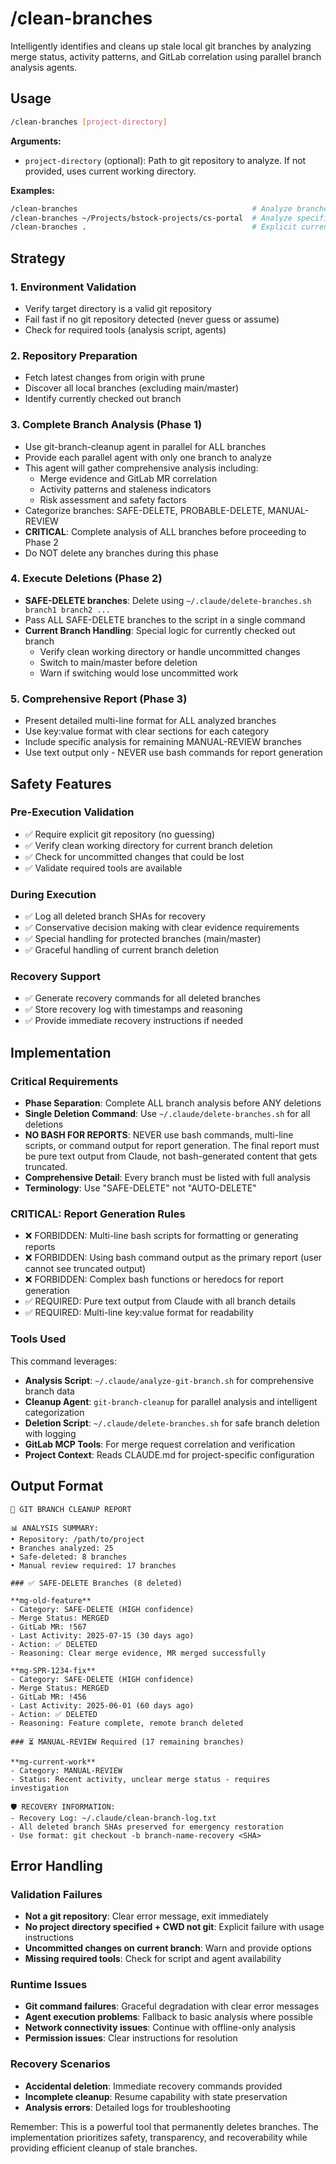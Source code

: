 # /clean-branches

Intelligently identifies and cleans up stale local git branches by analyzing merge status, activity patterns, and GitLab correlation using parallel branch analysis agents.

## Usage

```bash
/clean-branches [project-directory]
```

**Arguments:**
- `project-directory` (optional): Path to git repository to analyze. If not provided, uses current working directory.

**Examples:**
```bash
/clean-branches                                       # Analyze branches in current directory
/clean-branches ~/Projects/bstock-projects/cs-portal  # Analyze specific project
/clean-branches .                                     # Explicit current directory
```

## Strategy

### 1. Environment Validation
- Verify target directory is a valid git repository
- Fail fast if no git repository detected (never guess or assume)
- Check for required tools (analysis script, agents)

### 2. Repository Preparation  
- Fetch latest changes from origin with prune
- Discover all local branches (excluding main/master)
- Identify currently checked out branch

### 3. Complete Branch Analysis (Phase 1)
- Use git-branch-cleanup agent in parallel for ALL branches
- Provide each parallel agent with only one branch to analyze
- This agent will gather comprehensive analysis including:
  - Merge evidence and GitLab MR correlation
  - Activity patterns and staleness indicators  
  - Risk assessment and safety factors
- Categorize branches: SAFE-DELETE, PROBABLE-DELETE, MANUAL-REVIEW
- **CRITICAL**: Complete analysis of ALL branches before proceeding to Phase 2
- Do NOT delete any branches during this phase

### 4. Execute Deletions (Phase 2)
- **SAFE-DELETE branches**: Delete using `~/.claude/delete-branches.sh branch1 branch2 ...`
- Pass ALL SAFE-DELETE branches to the script in a single command
- **Current Branch Handling**: Special logic for currently checked out branch
  - Verify clean working directory or handle uncommitted changes
  - Switch to main/master before deletion
  - Warn if switching would lose uncommitted work

### 5. Comprehensive Report (Phase 3)
- Present detailed multi-line format for ALL analyzed branches
- Use key:value format with clear sections for each category
- Include specific analysis for remaining MANUAL-REVIEW branches
- Use text output only - NEVER use bash commands for report generation

## Safety Features

### Pre-Execution Validation
- ✅ Require explicit git repository (no guessing)
- ✅ Verify clean working directory for current branch deletion
- ✅ Check for uncommitted changes that could be lost
- ✅ Validate required tools are available

### During Execution
- ✅ Log all deleted branch SHAs for recovery
- ✅ Conservative decision making with clear evidence requirements
- ✅ Special handling for protected branches (main/master)
- ✅ Graceful handling of current branch deletion

### Recovery Support
- ✅ Generate recovery commands for all deleted branches
- ✅ Store recovery log with timestamps and reasoning
- ✅ Provide immediate recovery instructions if needed

## Implementation

### Critical Requirements
- **Phase Separation**: Complete ALL branch analysis before ANY deletions
- **Single Deletion Command**: Use `~/.claude/delete-branches.sh` for all deletions
- **NO BASH FOR REPORTS**: NEVER use bash commands, multi-line scripts, or command output for report generation. The final report must be pure text output from Claude, not bash-generated content that gets truncated.
- **Comprehensive Detail**: Every branch must be listed with full analysis
- **Terminology**: Use "SAFE-DELETE" not "AUTO-DELETE"

### CRITICAL: Report Generation Rules
- ❌ FORBIDDEN: Multi-line bash scripts for formatting or generating reports
- ❌ FORBIDDEN: Using bash command output as the primary report (user cannot see truncated output)
- ❌ FORBIDDEN: Complex bash functions or heredocs for report generation
- ✅ REQUIRED: Pure text output from Claude with all branch details
- ✅ REQUIRED: Multi-line key:value format for readability

### Tools Used
This command leverages:
- **Analysis Script**: `~/.claude/analyze-git-branch.sh` for comprehensive branch data
- **Cleanup Agent**: `git-branch-cleanup` for parallel analysis and intelligent categorization
- **Deletion Script**: `~/.claude/delete-branches.sh` for safe branch deletion with logging
- **GitLab MCP Tools**: For merge request correlation and verification
- **Project Context**: Reads CLAUDE.md for project-specific configuration

## Output Format

```
🧹 GIT BRANCH CLEANUP REPORT

📊 ANALYSIS SUMMARY:
• Repository: /path/to/project
• Branches analyzed: 25  
• Safe-deleted: 8 branches
• Manual review required: 17 branches

### ✅ SAFE-DELETE Branches (8 deleted)

**mg-old-feature**
- Category: SAFE-DELETE (HIGH confidence)
- Merge Status: MERGED
- GitLab MR: !567
- Last Activity: 2025-07-15 (30 days ago)
- Action: ✅ DELETED
- Reasoning: Clear merge evidence, MR merged successfully

**mg-SPR-1234-fix**
- Category: SAFE-DELETE (HIGH confidence)
- Merge Status: MERGED
- GitLab MR: !456
- Last Activity: 2025-06-01 (60 days ago)
- Action: ✅ DELETED
- Reasoning: Feature complete, remote branch deleted

### ⏳ MANUAL-REVIEW Required (17 remaining branches)

**mg-current-work**
- Category: MANUAL-REVIEW
- Status: Recent activity, unclear merge status - requires investigation

🛡️ RECOVERY INFORMATION:
- Recovery Log: ~/.claude/clean-branch-log.txt
- All deleted branch SHAs preserved for emergency restoration
- Use format: git checkout -b branch-name-recovery <SHA>
```

## Error Handling

### Validation Failures
- **Not a git repository**: Clear error message, exit immediately
- **No project directory specified + CWD not git**: Explicit failure with usage instructions
- **Uncommitted changes on current branch**: Warn and provide options
- **Missing required tools**: Check for script and agent availability

### Runtime Issues
- **Git command failures**: Graceful degradation with clear error messages
- **Agent execution problems**: Fallback to basic analysis where possible
- **Network connectivity issues**: Continue with offline-only analysis
- **Permission issues**: Clear instructions for resolution

### Recovery Scenarios
- **Accidental deletion**: Immediate recovery commands provided
- **Incomplete cleanup**: Resume capability with state preservation
- **Analysis errors**: Detailed logs for troubleshooting

Remember: This is a powerful tool that permanently deletes branches. The implementation prioritizes safety, transparency, and recoverability while providing efficient cleanup of stale branches.